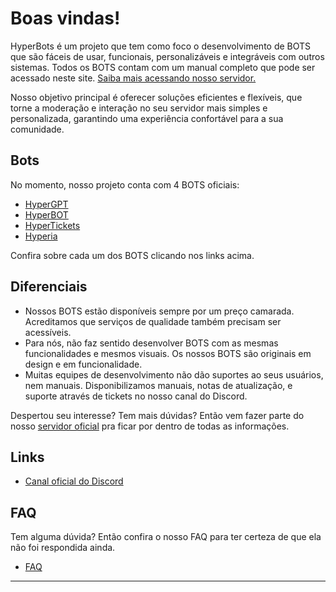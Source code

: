 # Boas vindas!


HyperBots é um projeto que tem como foco o desenvolvimento de BOTS que são fáceis de usar, funcionais, personalizáveis e integráveis com outros sistemas. Todos os BOTS contam com um manual completo que pode ser acessado neste site. [Saiba mais acessando nosso servidor.](https://discord.com/invite/M7FURN5R88)

Nosso objetivo principal é oferecer soluções eficientes e flexíveis, que torne a moderação e interação no seu servidor mais simples e personalizada, garantindo uma experiência confortável para a sua comunidade.

## Bots

No momento, nosso projeto conta com 4 BOTS oficiais:

- [HyperGPT](/hypergpt)
- [HyperBOT](/hyperbot)
- [HyperTickets](/hypertickets)
- [Hyperia](/hyperia)

Confira sobre cada um dos BOTS clicando nos links acima.

## Diferenciais

- Nossos BOTS estão disponíveis sempre por um preço camarada. Acreditamos que serviços de qualidade também precisam ser acessíveis.
- Para nós, não faz sentido desenvolver BOTS com as mesmas funcionalidades e mesmos visuais. Os nossos BOTS são originais em design e em funcionalidade.
- Muitas equipes de desenvolvimento não dão suportes ao seus usuários, nem manuais. Disponibilizamos manuais, notas de atualização, e suporte através de tickets no nosso canal do Discord.

Despertou seu interesse? Tem mais dúvidas? Então vem fazer parte do nosso [servidor oficial](https://discord.com/invite/M7FURN5R88) pra ficar por dentro de todas as informações.

## Links

- [Canal oficial do Discord](https://discord.com/invite/M7FURN5R88)

## FAQ

Tem alguma dúvida? Então confira o nosso FAQ para ter certeza de que ela não foi respondida ainda.

- [FAQ](/faq)


---


